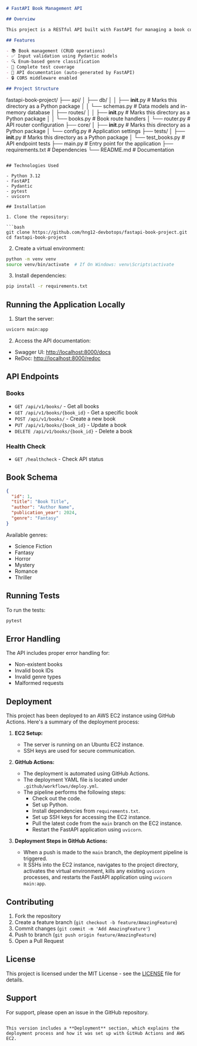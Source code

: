 ```markdown
# FastAPI Book Management API

## Overview

This project is a RESTful API built with FastAPI for managing a book collection. It provides comprehensive CRUD (Create, Read, Update, Delete) operations for books, along with proper error handling, input validation, and auto-generated documentation.

## Features

- 📚 Book management (CRUD operations)
- ✅ Input validation using Pydantic models
- 🔍 Enum-based genre classification
- 🧪 Complete test coverage
- 📝 API documentation (auto-generated by FastAPI)
- 🔒 CORS middleware enabled

## Project Structure

```
fastapi-book-project/
├── api/
│   ├── db/
│   │   ├── __init__.py               # Marks this directory as a Python package
│   │   └── schemas.py                # Data models and in-memory database
│   ├── routes/
│   │   ├── __init__.py               # Marks this directory as a Python package
│   │   └── books.py                  # Book route handlers
│   └── router.py                     # API router configuration
├── core/
│   ├── __init__.py                   # Marks this directory as a Python package
│   └── config.py                     # Application settings
├── tests/
│   ├── __init__.py                   # Marks this directory as a Python package
│   └── test_books.py                 # API endpoint tests
├── main.py                           # Entry point for the application
├── requirements.txt                  # Dependencies
└── README.md                         # Documentation

```

## Technologies Used

- Python 3.12
- FastAPI
- Pydantic
- pytest
- uvicorn

## Installation

1. Clone the repository:

```bash
git clone https://github.com/hng12-devbotops/fastapi-book-project.git
cd fastapi-book-project
```

2. Create a virtual environment:

```bash
python -m venv venv
source venv/bin/activate  # If On Windows: venv\Scripts\activate
```

3. Install dependencies:

```bash
pip install -r requirements.txt
```

## Running the Application Locally

1. Start the server:

```bash
uvicorn main:app
```

2. Access the API documentation:

- Swagger UI: [http://localhost:8000/docs](http://localhost:8000/docs)
- ReDoc: [http://localhost:8000/redoc](http://localhost:8000/redoc)

## API Endpoints

### Books

- `GET /api/v1/books/` - Get all books
- `GET /api/v1/books/{book_id}` - Get a specific book
- `POST /api/v1/books/` - Create a new book
- `PUT /api/v1/books/{book_id}` - Update a book
- `DELETE /api/v1/books/{book_id}` - Delete a book

### Health Check

- `GET /healthcheck` - Check API status

## Book Schema

```json
{
  "id": 1,
  "title": "Book Title",
  "author": "Author Name",
  "publication_year": 2024,
  "genre": "Fantasy"
}
```

Available genres:

- Science Fiction
- Fantasy
- Horror
- Mystery
- Romance
- Thriller

## Running Tests

To run the tests:

```bash
pytest
```

## Error Handling

The API includes proper error handling for:

- Non-existent books
- Invalid book IDs
- Invalid genre types
- Malformed requests

## Deployment

This project has been deployed to an AWS EC2 instance using GitHub Actions. Here's a summary of the deployment process:

1. **EC2 Setup:**
   - The server is running on an Ubuntu EC2 instance.
   - SSH keys are used for secure communication.

2. **GitHub Actions:**
   - The deployment is automated using GitHub Actions.
   - The deployment YAML file is located under `.github/workflows/deploy.yml`.
   - The pipeline performs the following steps:
     - Check out the code.
     - Set up Python.
     - Install dependencies from `requirements.txt`.
     - Set up SSH keys for accessing the EC2 instance.
     - Pull the latest code from the `main` branch on the EC2 instance.
     - Restart the FastAPI application using `uvicorn`.

3. **Deployment Steps in GitHub Actions:**
   - When a push is made to the `main` branch, the deployment pipeline is triggered.
   - It SSHs into the EC2 instance, navigates to the project directory, activates the virtual environment, kills any existing `uvicorn` processes, and restarts the FastAPI application using `uvicorn main:app`.

## Contributing

1. Fork the repository
2. Create a feature branch (`git checkout -b feature/AmazingFeature`)
3. Commit changes (`git commit -m 'Add AmazingFeature'`)
4. Push to branch (`git push origin feature/AmazingFeature`)
5. Open a Pull Request

## License

This project is licensed under the MIT License - see the [LICENSE](LICENSE) file for details.

## Support

For support, please open an issue in the GitHub repository.
```

This version includes a **Deployment** section, which explains the deployment process and how it was set up with GitHub Actions and AWS EC2.